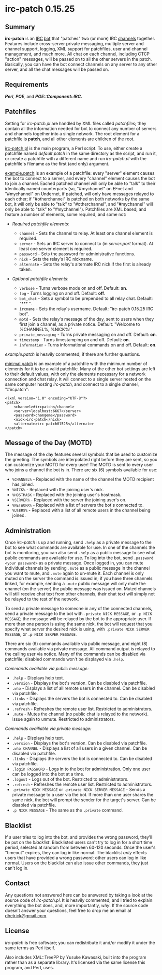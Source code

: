# irc-patch 0.15.25

## Summary

**irc-patch** is an [IRC](https://en.wikipedia.org/wiki/Internet_Relay_Chat) [bot](https://en.wikipedia.org/wiki/IRC_bot) that "patches" two (or more) IRC [channels](https://en.wikipedia.org/wiki/Internet_Relay_Chat#Channels) together.  Features include cross-server private messaging, multiple server and channel support, logging, XML support for patchfiles, user and channel management, and much more.  All chat on each channel, including CTCP "action" messages, will be passed on to all the other servers in the patch.  Basically, you can have the bot connect channels on any server to any other server, and all the chat messages will be passed on.

## Requirements

__*Perl*__, __*POE*__, and __*POE::Component::IRC.*__

## Patchfiles

Setting for *irc-patch.pl* are handled by XML files called *patchfiles*; they contain all the information needed for bot to connect any number of servers and channels together into a single network.  The root element for a patchfile is **patch**, and all other elements are children of the root.

[irc-patch.pl](https://github.com/danhetrick/ircpatch/blob/unstable/irc-patch.pl "irc-patch.pl") is the main program, a Perl script.  To use, either create a patchfile named *default.patch* in the same directory as the script, and run it, or create a patchfile with a different name and run *irc-patch.pl* with the patchfile's filename as the first (and only) argument.

[example.patch](https://github.com/danhetrick/ircpatch/blob/unstable/example.patch "example.patch") is an example of a patchfile:  every "server" element causes the bot to connect to a server, and every "channel" element causes the bot to join a channel.  Eached patched channel will only be able to "talk" to their identically named counterparts (so, "#mychannel" on EFnet and "#mychannel" on Undernet, if patched, will only have messages relayed to each other;  if "#otherchannel" is patched on both networks by the same bot, it will only be able to "talk" to "#otherchannel", and "#mychannel" will only be able to "talk" to "#mychannel").  Patchfiles are XML based, and feature a number of elements, some required, and some not:

* _Required patchfile elements_:
  * `channel` - Sets the channel to relay.  At least one channel element is required.
  * `server` - Sets an IRC server to connect to (in *server:port* format).  At least one server element is required.
  * `password` - Sets the password for administrative functions.
  * `nick` - Sets the relay's IRC nickname.
  * `alternate` - Sets the relay's alternate IRC nick if the first is already taken.
  
* _Optional patchfile elements_:
  * `verbose` - Turns verbose mode on and off.  Default: **on**.
  * `log` - Turns logging on and off.  Default: **off**.
  * `bot_chat` - Sets a symbol to be prepended to all relay chat.  Default: "*** ".
  * `ircname` - Sets the relay's username.  Default:  "irc-patch 0.15.25 IRC bot".
  * `motd` - Sets the relay's message of the day, sent to users when they first join a channel, as a private notice.  Default: "Welcome to %CHANNEL%, %NICK%!"
  * `private_messaging` - Turns private messaging on and off.  Default: **on**.
  * `timestamp` - Turns timestamping on and off.  Default: **on**.
  * `information` - Turns informational commands on and off.  Default: **on**.

*example.patch* is heavily commented, if there are further questions.

[minimal.patch](https://github.com/danhetrick/ircpatch/blob/unstable/minimal.patch "minimal.patch") is an example of a patchfile with the minimum number of elements for it to be a valid patchfile.  Many of the other bot settings are left to their default values, with only the elements necessary for a network connection and chat relay.  It will connect to a single server hosted on the same computer hosting *irc-patch*, and connect to a single channel, "#ircpatch":

    <?xml version="1.0" encoding="UTF-8"?>
    <patch>
        <channel>#ircpatch</channel>
        <server>localhost:6667</server>
        <password>changeme</password>
        <nick>irc-patch</nick>
        <alternate>irc-patch01525</alternate>
    </patch>

## Message of the Day (MOTD)

The message of the day features several symbols that be used to customize the greeting.  The symbols are interpolated right before they are sent, so you can customize your MOTD for every user!  The MOTD is sent to every user who joins a channel the bot is in.  There are six (6) symbols available for use:

* `%CHANNEL%` - Replaced with the name of the channel the MOTD recipient has joined.
* `%NICK%` - Replaced with the joining user's nick.
* `%HOSTMASK` - Replaced with the joining user's hostmask.
* `%SERVER%` - Replaced with the server the joining user's on.
* `%NETWORK%` - Replaced with a list of servers the bot's connected to.
* `%USERS%` - Replaced with a list of all remote users in the channel being joined.

## Administration

Once *irc-patch* is up and running, send `.help` as a private message to the bot to see what commands are available for use.  In one of the channels the bot is monitoring, you can also send `.help` as a public message to see what public commands are available for use.  To log into the bot, send `.password <your password>` as a private message.  Once logged in, you can mute individual channels by sending `.mute` as a public message in the channel you want to mute, and `.mute` again to un-mute it.  Each channel is only muted on the server the command is issued in;  if you have three channels linked, for example, sending a `.mute` public message will only mute the channel (on the server) the public message was issued on.  Muted channels will still receive chat text from other channels, their chat text will simply not be relayed to the rest of the network.

To send a private message to someone in any of the connected channels, send a private message to the bot with `.private NICK MESSAGE`, or `.p NICK MESSAGE`;  the message will be relayed by the bot to the appropriate user.  If more than one person is using the same nick, the bot will request that you specify what server the desired nick is using, with `.private NICK SERVER MESSAGE`, or `.p NICK SERVER MESSAGE`.

There are six (6) commands available via public message, and eight (8) commands available via private message.  All command output is relayed to the calling user via notice.  Many of the commands can be disabled via patchfile; disabled commands won't be displayed via `.help`.

*Commands available via public message:*
 * `.help` - Displays help text.
 * `.version` - Displays the bot's version.  Can be disabled via patchfile.
 * `.who` - Displays a list of all remote users in the channel.  Can be disabled via patchfile.
 * `.links` - Displays the servers the bot is connected to.  Can be disabled via patchfile.
 * `.refresh` - Refreshes the remote user list.  Restricted to administrators.
 * `.mute` - Mutes the channel (no public chat is relayed to the network).  Issue again to unmute.  Restricted to administrators.

*Commands availiable via private message:*
 * `.help` - Displays help text.
 * `.version` - Displays the bot's version.  Can be disabled via patchfile.
 * `.who CHANNEL` - Displays a list of all users in a given channel.  Can be disabled via patchfile.
 * `.links` - Displays the servers the bot is connected to.  Can be disabled via patchfile.
 * `.login PASSWORD` - Logs in to the bot for administration.  Only one user can be logged into the bot at a time.
 * `.logout` - Logs out of the bot.  Restricted to administrators.
 * `.refresh` - Refreshes the remote user list.  Restricted to administrators.
 * `.private NICK MESSAGE` or `.private NICK SERVER MESSAGE` - Sends a private message to a user via the bot.  If more than one user shares the same nick, the bot will prompt the sender for the target's server.  Can be disabled via patchfile.
 * `.p NICK MESSAGE` - The same as the `.private` command.

## Blacklist

If a user tries to log into the bot, and provides the wrong password, they'll be put on the *blacklist*.  Blacklisted users can't try to log in for a short time period, selected at random from between 60-120 seconds.  Once the user's "timeout" expires, they can log in like normal.  The blacklist *only* effects users that have provided a wrong password; other users can log in like normal.  Users on the blacklist can also issue other commands, they just can't log in.

## Contact

Any questions not answered here can be answered by taking a look at the source code of *irc-patch.pl*.  It is heavily commented, and I tried to explain everything the bot does, and, more importantly, *why*.  If the source code doesn't answer your questions, feel free to drop me an email at [dhetrick@gmail.com](mailto:dhetrick@gmail.com).

## License

*irc-patch* is free software; you can redistribute it and/or modify it under the same terms as Perl itself.

Also includes XML::TreePP by Yusuke Kawasaki, built into the program rather than as a separate library.  It's licensed via the same license this program, and Perl, uses.
